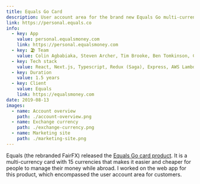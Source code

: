 ```yaml
---
title: Equals Go Card
description: User account area for the brand new Equals Go multi-currency card
link: https://personal.equals.co
info:
  - key: App
    value: personal.equalsmoney.com
    link: https://personal.equalsmoney.com
  - key: 🏖 Team
    value: Colin Agbabiaka, Steven Archer, Tim Brooke, Ben Tomkinson, Charilaos Georgakakis, Jamie Halvorson, Tabasom Aryamanesh, Joshua Anderson, Lloyd Asamoah
  - key: Tech stack
    value: React, Next.js, Typescript, Redux (Saga), Express, AWS Lambdas, Styled Components, Design System Utils, Prismic CMS
  - key: Duration
    value: 1.5 years
  - key: Client
    value: Equals
    link: https://equalsmoney.com
date: 2019-08-13
images:
  - name: Account overview
    path: ./account-overview.png
  - name: Exchange currency
    path: ./exchange-currency.png
  - name: Marketing site
    path: ./marketing-site.png
---
```


Equals (the rebranded FairFX) released the [Equals Go card product](https://equalsmoney.com/personal/travel-card). It is a multi-currency card with 15 currencies that makes it easier and cheaper for people to manage their money while abroad. I worked on the web app for this product, which encompassed the user account area for customers.
